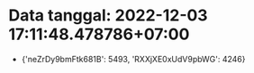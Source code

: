 # Data tanggal: 2022-12-03 17:11:48.478786+07:00

* {'neZrDy9bmFtk681B': 5493, 'RXXjXE0xUdV9pbWG': 4246}
